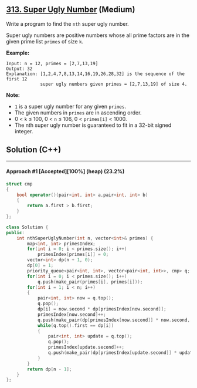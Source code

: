 ## [313. Super Ugly Number](https://leetcode.com/problems/super-ugly-number/submissions/) (Medium)

Write a program to find the `nth` super ugly number.

  

Super ugly numbers are positive numbers whose all prime factors are in the given prime list `primes` of size `k`.

  

**Example:**

  

```
Input: n = 12, primes = [2,7,13,19]
Output: 32 
Explanation: [1,2,4,7,8,13,14,16,19,26,28,32] is the sequence of the first 12 
             super ugly numbers given primes = [2,7,13,19] of size 4.
```

  

**Note:**

  

- `1` is a super ugly number for any given `primes`.
- The given numbers in `primes` are in ascending order.
- 0 < `k` ≤ 100, 0 < `n` ≤ 106, 0 < `primes[i]` < 1000.
- The nth super ugly number is guaranteed to fit in a 32-bit signed integer.

## Solution (C++)

------

#### Approach #1  [Accepted][100%] (heap) (23.2%)

```c++
struct cmp
{
    bool operator()(pair<int, int> a,pair<int, int> b)
    {
        return a.first > b.first;
    }
};

class Solution {
public:
    int nthSuperUglyNumber(int n, vector<int>& primes) {
        map<int, int> primesIndex;
        for(int i = 0; i < primes.size(); i++)
            primesIndex[primes[i]] = 0;
        vector<int> dp(n + 1, 0);
        dp[0] = 1;
        priority_queue<pair<int, int>, vector<pair<int, int>>, cmp> q;
        for(int i = 0; i < primes.size(); i++)
            q.push(make_pair(primes[i], primes[i]));
        for(int i = 1; i < n; i++)
        {
            pair<int, int> now = q.top();
            q.pop();
            dp[i] = now.second * dp[primesIndex[now.second]];
            primesIndex[now.second]++;
            q.push(make_pair(dp[primesIndex[now.second]] * now.second, now.second));
            while(q.top().first == dp[i])
            {
                pair<int, int> update = q.top();
                q.pop();
                primesIndex[update.second]++;
                q.push(make_pair(dp[primesIndex[update.second]] * update.second, update.second));
            }
        }
        return dp[n - 1];
    }
};
```

